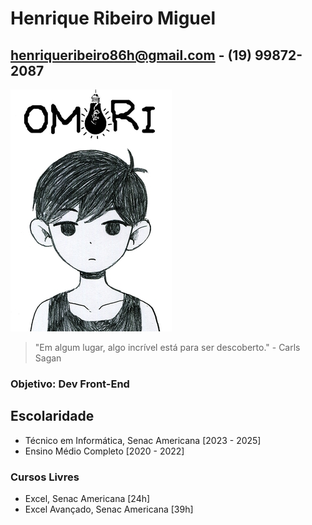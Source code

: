 # Henrique Ribeiro Miguel
## henriqueribeiro86h@gmail.com - (19) 99872-2087
![foto](Capa_de_Omori.jpeg)
> "Em algum lugar, algo incrível está para ser descoberto." - Carls Sagan

### Objetivo: Dev Front-End

## Escolaridade
- Técnico em Informática, Senac Americana [2023 - 2025]
- Ensino Médio Completo [2020 - 2022]

### Cursos Livres
- Excel, Senac Americana [24h]
- Excel Avançado, Senac Americana [39h]


